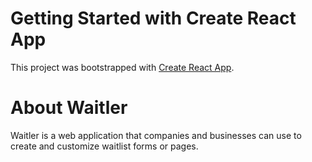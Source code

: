 # Getting Started with Create React App

This project was bootstrapped with [Create React App](https://github.com/facebook/create-react-app).

# About Waitler
Waitler is a web application that companies and businesses can use to create and customize waitlist forms or pages.




